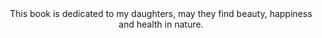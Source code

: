 
















<center>
This book is dedicated to my daughters, may they find beauty, happiness and health
in nature.
</center>